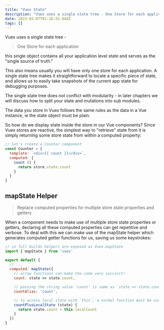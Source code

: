 ```yaml
---
title: "Vuex State"
description: "Vuex uses a single state tree - One Store for each applicationthis single object contains all your application level state and serves as the "single s"
date: 2023-03-07T01:16:53.048Z
tags: []
---
```

Vuex uses a single state tree - 

> One Store for each application

this single object contains all your application level state and serves as the "single source of truth." 

This also means usually you will have only one store for each application. 
A single state tree makes it straightforward to locate a specific piece of state, and allows us to easily take snapshots of the current app state for debugging purposes.

The single state tree does not conflict with modularity - in later chapters we will discuss how to split your state and mutations into sub modules.

The data you store in Vuex follows the same rules as the data in a Vue instance, ie the state object must be plain.

So how do we display state inside the store in our Vue components? Since Vuex stores are reactive, the simplest way to "retrieve" state from it is simply returning some store state from within a computed property:
```js
// let's create a Counter component
const Counter = {
  template: `<div>{{ count }}</div>`,
  computed: {
    count () {
      return store.state.count
    }
  }
}
```
## mapState Helper
> Replace computed properties for multiple store state properties and getters

When a component needs to make use of multiple store state properties or getters, declaring all these computed properties can get repetitive and verbose. To deal with this we can make use of the mapState helper which generates computed getter functions for us, saving us some keystrokes:

```js
// in full builds helpers are exposed as Vuex.mapState
import { mapState } from 'vuex'

export default {
  // ...
  computed: mapState({
    // arrow functions can make the code very succinct!
    count: state => state.count,

    // passing the string value 'count' is same as `state => state.count`
    countAlias: 'count',

    // to access local state with `this`, a normal function must be used
    countPlusLocalState (state) {
      return state.count + this.localCount
    }
  })
}
```
